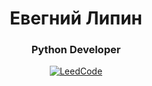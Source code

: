 <div id="header" align="center">
	<h1>Евегний Липин</h1>
	<h3>Python Developer</h3>
	<a href="https://leetcode.com/evgen_lee/">
		<img src="https://img.shields.io/badge/dynamic/json?style=for-the-badge&labelColor=black&color=%23ffa116&label=Solved&query=solved&url=https%3A%2F%2Fleetcode-badge.vercel.app%2Fapi%2Fusers%2Fevgen_lee&logo=leetcode&logoColor=yellow" alt="LeedCode"/>
	</a>
</div>
